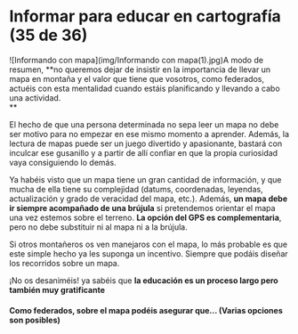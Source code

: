 # Informar para educar en cartografía (35 de 36)

![Informando con mapa](img/Informando con mapa(1).jpg)A modo de resumen, **no queremos dejar de insistir en la importancia de llevar un mapa en montaña y el valor que tiene que vosotros, como federados, actuéis con esta mentalidad cuando estáis planificando y llevando a cabo una actividad.  
**

El hecho de que una persona determinada no sepa leer un mapa no debe ser motivo para no empezar en ese mismo momento a aprender. Además, la lectura de mapas puede ser un juego divertido y apasionante, bastará con inculcar ese gusanillo y a partir de allí confiar en que la propia curiosidad vaya consiguiendo lo demás.

Ya habéis visto que un mapa tiene un gran cantidad de información, y que mucha de ella tiene su complejidad (datums, coordenadas, leyendas, actualización y grado de veracidad del mapa, etc.). Además, **un mapa debe ir siempre acompañado de una brújula** si pretendemos orientar el mapa una vez estemos sobre el terreno. **La opción del GPS es complementaria**, pero no debe substituir ni al mapa ni a la brújula.

Si otros montañeros os ven manejaros con el mapa, lo más probable es que este simple hecho ya les suponga un incentivo. Siempre que podáis diseñar los recorridos sobre un mapa.

¡No os desaniméis! ya sabéis que **la educación es un proceso largo pero también muy gratificante**

#### Como federados, sobre el mapa podéis asegurar que... (Varias opciones son posibles)